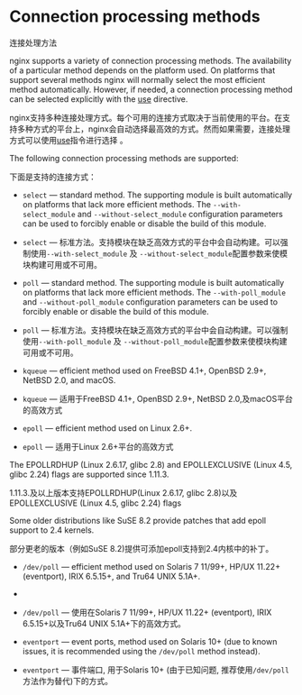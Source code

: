 # Connection processing methods
连接处理方法

nginx supports a variety of connection processing methods. The availability of a particular method depends on the platform used. On platforms that support several methods nginx will normally select the most efficient method automatically. However, if needed, a connection processing method can be selected explicitly with the [use](http://nginx.org/en/docs/ngx_core_module.html#use) directive.

nginx支持多种连接处理方式。每个可用的连接方式取决于当前使用的平台。在支持多种方式的平台上，nginx会自动选择最高效的方式。然而如果需要，连接处理方式可以使用[use](http://nginx.org/en/docs/ngx_core_module.html#use)指令进行选择 。

The following connection processing methods are supported:

下面是支持的连接方式：

- `select` — standard method. The supporting module is built automatically on platforms that lack more efficient methods. The `--with-select_module` and `--without-select_module` configuration parameters can be used to forcibly enable or disable the build of this module.

- `select` — 标准方法。支持模块在缺乏高效方式的平台中会自动构建。可以强制使用`--with-select_module` 及 `--without-select_module`配置参数来使模块构建可用或不可用。


- `poll` — standard method. The supporting module is built automatically on platforms that lack more efficient methods. The `--with-poll_module` and `--without-poll_module` configuration parameters can be used to forcibly enable or disable the build of this module.

- `poll` — 标准方法。支持模块在缺乏高效方式的平台中会自动构建。可以强制使用`--with-poll_module` 及 `--without-poll_module`配置参数来使模块构建可用或不可用。


- `kqueue` — efficient method used on FreeBSD 4.1+, OpenBSD 2.9+, NetBSD 2.0, and macOS.

- `kqueue` — 适用于FreeBSD 4.1+, OpenBSD 2.9+, NetBSD 2.0,及macOS平台的高效方式


- `epoll` — efficient method used on Linux 2.6+.

- `epoll` — 适用于Linux 2.6+平台的高效方式

The EPOLLRDHUP (Linux 2.6.17, glibc 2.8) and EPOLLEXCLUSIVE (Linux 4.5, glibc 2.24) flags are supported since 1.11.3.

1.11.3.及以上版本支持EPOLLRDHUP(Linux 2.6.17, glibc 2.8)以及EPOLLEXCLUSIVE (Linux 4.5, glibc 2.24) flags

Some older distributions like SuSE 8.2 provide patches that add epoll support to 2.4 kernels.

部分更老的版本（例如SuSE 8.2)提供可添加epoll支持到2.4内核中的补丁。

- `/dev/poll` — efficient method used on Solaris 7 11/99+, HP/UX 11.22+ (eventport), IRIX 6.5.15+, and Tru64 UNIX 5.1A+.
- 
- `/dev/poll` — 使用在Solaris 7 11/99+, HP/UX 11.22+ (eventport), IRIX 6.5.15+以及Tru64 UNIX 5.1A+下的高效方式。

- `eventport` — event ports, method used on Solaris 10+ (due to known issues, it is recommended using the `/dev/poll` method instead).

- `eventport` — 事件端口, 用于Solaris 10+ (由于已知问题, 推荐使用`/dev/poll` 方法作为替代)下的方式。